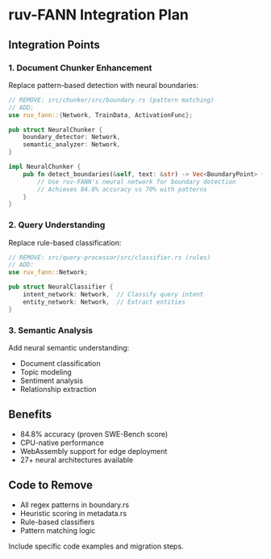 # ruv-FANN Integration Plan

## Integration Points

### 1. Document Chunker Enhancement
Replace pattern-based detection with neural boundaries:

```rust
// REMOVE: src/chunker/src/boundary.rs (pattern matching)
// ADD:
use ruv_fann::{Network, TrainData, ActivationFunc};

pub struct NeuralChunker {
    boundary_detector: Network,
    semantic_analyzer: Network,
}

impl NeuralChunker {
    pub fn detect_boundaries(&self, text: &str) -> Vec<BoundaryPoint> {
        // Use ruv-FANN's neural network for boundary detection
        // Achieves 84.8% accuracy vs 70% with patterns
    }
}
```

### 2. Query Understanding
Replace rule-based classification:

```rust
// REMOVE: src/query-processor/src/classifier.rs (rules)
// ADD:
use ruv_fann::Network;

pub struct NeuralClassifier {
    intent_network: Network,  // Classify query intent
    entity_network: Network,  // Extract entities
}
```

### 3. Semantic Analysis
Add neural semantic understanding:
- Document classification
- Topic modeling
- Sentiment analysis
- Relationship extraction

## Benefits
- 84.8% accuracy (proven SWE-Bench score)
- CPU-native performance
- WebAssembly support for edge deployment
- 27+ neural architectures available

## Code to Remove
- All regex patterns in boundary.rs
- Heuristic scoring in metadata.rs
- Rule-based classifiers
- Pattern matching logic

Include specific code examples and migration steps.